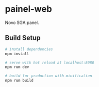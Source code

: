 # painel-web

Novo SGA panel.

## Build Setup

``` bash
# install dependencies
npm install

# serve with hot reload at localhost:8080
npm run dev

# build for production with minification
npm run build
```
